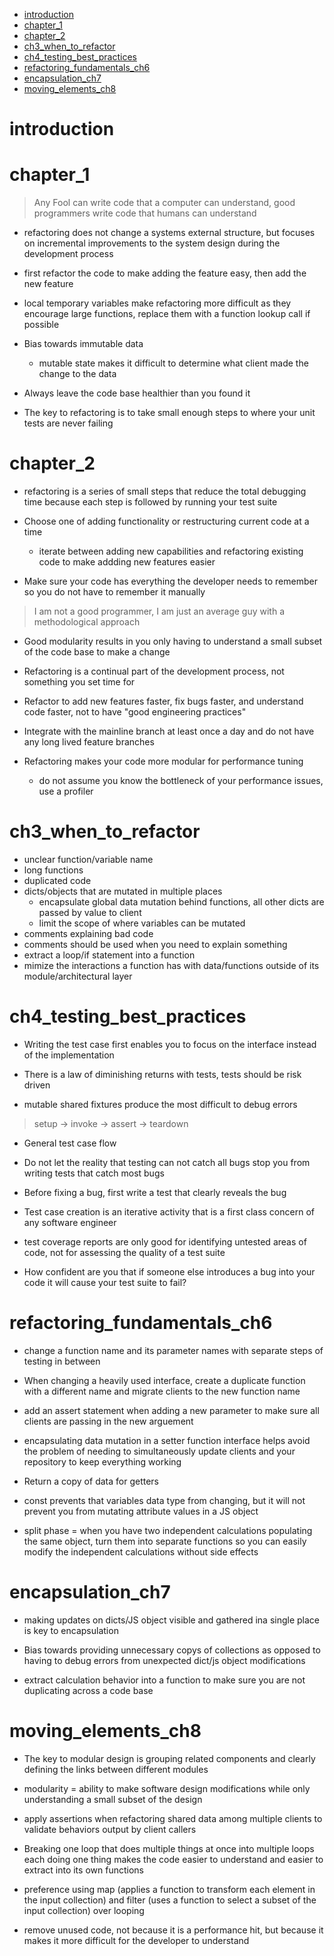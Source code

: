 - [introduction](#introduction)
- [chapter_1](#chapter_1)
- [chapter_2](#chapter_2)
- [ch3_when_to_refactor](#ch3_when_to_refactor)
- [ch4_testing_best_practices](#ch4_testing_best_practices)
- [refactoring_fundamentals_ch6](#refactoring_fundamentals_ch6)
- [encapsulation_ch7](#encapsulation_ch7)
- [moving_elements_ch8](#moving_elements_ch8)
# introduction

# chapter_1

> Any Fool can write code that a computer can understand, good programmers write code that humans can understand

- refactoring does not change a systems external structure, but focuses on incremental improvements to the system design during the development process
  
- first refactor the code to make adding the feature easy, then add the new feature

- local temporary variables make refactoring more difficult as they encourage large functions, replace them with a function lookup call if possible
- Bias towards immutable data
  - mutable state makes it difficult to determine what client made the change to the data

- Always leave the code base healthier than you found it
- The key to refactoring is to take small enough steps to where your unit tests are never failing
  
# chapter_2

- refactoring is a series of small steps that reduce the total debugging time because each step is followed by running your test suite
- Choose one of adding functionality or restructuring current code at a time
  - iterate between adding new capabilities and refactoring existing code to make addding new features easier

- Make sure your code has everything the developer needs to remember so you do not have to remember it manually

> I am not a good programmer, I am just an average guy with a methodological approach

- Good modularity results in you only having to understand a small subset of the code base to make a change
- Refactoring is a continual part of the development process, not something you set time for

- Refactor to add new features faster, fix bugs faster, and understand code faster, not to have "good engineering practices"
- Integrate with the mainline branch at least once a day and do not have any long lived feature branches
- Refactoring makes your code more modular for performance tuning
  - do not assume you know the bottleneck of your performance issues, use a profiler
  
# ch3_when_to_refactor
- unclear function/variable name
- long functions
- duplicated code
- dicts/objects that are mutated in multiple places
  - encapsulate global data mutation behind functions, all other dicts are passed by value to client
  - limit the scope of where variables can be mutated
- comments explaining bad code
- comments should be used when you need to explain something
- extract a loop/if statement into a function
- mimize the interactions a function has with data/functions outside of its module/architectural layer

# ch4_testing_best_practices
- Writing the test case first enables you to focus on the interface instead of the implementation
- There is a law of diminishing returns with tests, tests should be risk driven

- mutable shared fixtures produce the most difficult to debug errors

> setup -> invoke -> assert -> teardown

  - General test case flow

- Do not let the reality that testing can not catch all bugs stop you from writing tests that catch most bugs
- Before fixing a bug, first write a test that clearly reveals the bug
- Test case creation is an iterative activity that is a first class concern of any software engineer

- test coverage reports are only good for identifying untested areas of code, not for assessing the quality of a test suite

- How confident are you that if someone else introduces a bug into your code it will cause your test suite to fail?



# refactoring_fundamentals_ch6
- change a function name and its parameter names with separate steps of testing in between
- When changing a heavily used interface, create a duplicate function with a different name and migrate clients to the new function name

- add an assert statement when adding a new parameter to make sure all clients are passing in the new arguement

- encapsulating data mutation in a setter function interface helps avoid the problem of needing to simultaneously update clients and your repository to keep everything working

- Return a copy of data for getters

- const prevents that variables data type from changing, but it will not prevent you from mutating attribute values in a JS object

- split phase = when you have two independent calculations populating the same object, turn them into separate functions so you can easily modify the independent calculations without side effects

# encapsulation_ch7
- making updates on dicts/JS object visible and gathered ina single place is key to encapsulation
- Bias towards providing unnecessary copys of collections as opposed to having to debug errors from unexpected dict/js object modifications

- extract calculation behavior into a function to make sure you are not duplicating across a code base

# moving_elements_ch8
- The key to modular design is grouping related components and clearly defining the links between different modules
- modularity = ability to make software design modifications while only understanding a small subset of the design

- apply assertions when refactoring shared data among multiple clients to validate behaviors output by client callers

- Breaking one loop that does multiple things at once into multiple loops each doing one thing makes the code easier to understand and easier to extract into its own functions

- preference using map (applies a function to transform each element in the input collection) and filter (uses a function to select a subset of the input collection) over looping

- remove unused code, not because it is a performance hit, but because it makes it more difficult for the developer to understand